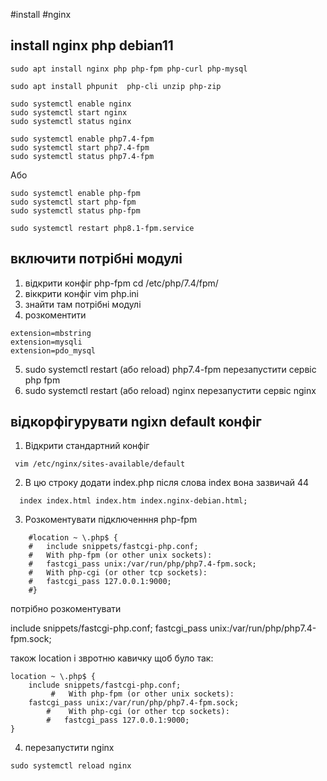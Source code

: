 #install #nginx

## install nginx php debian11

```
sudo apt install nginx php php-fpm php-curl php-mysql 
```

```
sudo apt install phpunit  php-cli unzip php-zip
```

```
sudo systemctl enable nginx
sudo systemctl start nginx
sudo systemctl status nginx

sudo systemctl enable php7.4-fpm 
sudo systemctl start php7.4-fpm 
sudo systemctl status php7.4-fpm
```
Або 
```
sudo systemctl enable php-fpm 
sudo systemctl start php-fpm 
sudo systemctl status php-fpm

sudo systemctl restart php8.1-fpm.service

```

## включити потрібні модулі 

1. відкрити конфіг php-fpm   cd /etc/php/7.4/fpm/
2. віккрити конфіг vim php.ini 
3. знайти там потрібні модулі
4. розкоментити

~~~
extension=mbstring
extension=mysqli
extension=pdo_mysql
~~~

5. sudo systemctl restart (або reload) php7.4-fpm перезапустити сервіс php fpm
6. sudo systemctl restart (або reload) nginx перезапустити сервіс nginx


## відкорфігурувати ngixn default конфіг

1. 	Відкрити стандартний конфіг 

   ~~~
	vim /etc/nginx/sites-available/default
   ~~~
2. В цю строку додати index.php після слова  index вона зазвичай 44
~~~
  index index.html index.htm index.nginx-debian.html;
~~~

3. Розкоментувати підключенння php-fpm 
~~~
	#location ~ \.php$ {
	#	include snippets/fastcgi-php.conf;
	#	With php-fpm (or other unix sockets):
  	#	fastcgi_pass unix:/var/run/php/php7.4-fpm.sock;
	#	With php-cgi (or other tcp sockets):
	#	fastcgi_pass 127.0.0.1:9000;
	#}

~~~
потрібно розкоментувати 

include snippets/fastcgi-php.conf;
fastcgi_pass unix:/var/run/php/php7.4-fpm.sock;

також location і звротню кавичку щоб було так:

~~~
location ~ \.php$ {
    include snippets/fastcgi-php.conf;
	     #	 With php-fpm (or other unix sockets):
    fastcgi_pass unix:/var/run/php/php7.4-fpm.sock;
      	#	 With php-cgi (or other tcp sockets):
      	#	fastcgi_pass 127.0.0.1:9000;
}
~~~~

4. перезапустити nginx 
```
sudo systemctl reload nginx
```

